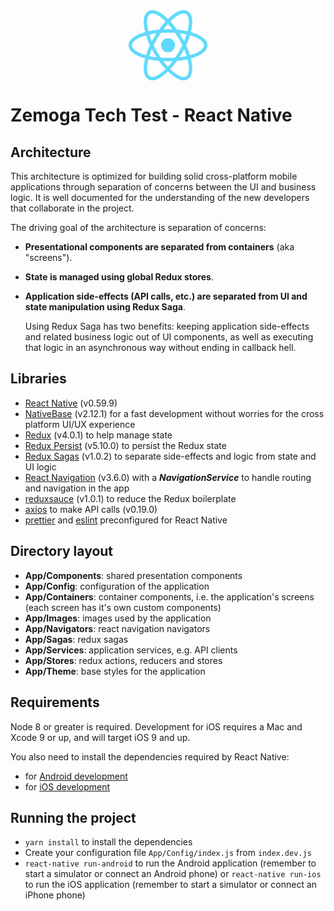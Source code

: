 
<div align="center">
    <img src="data:image/svg+xml;base64,PHN2ZyB4bWxucz0iaHR0cDovL3d3dy53My5vcmcvMjAwMC9zdmciIHZpZXdCb3g9Ii0xMS41IC0xMC4yMzE3NCAyMyAyMC40NjM0OCI+CiAgPHRpdGxlPlJlYWN0IExvZ288L3RpdGxlPgogIDxjaXJjbGUgY3g9IjAiIGN5PSIwIiByPSIyLjA1IiBmaWxsPSIjNjFkYWZiIi8+CiAgPGcgc3Ryb2tlPSIjNjFkYWZiIiBzdHJva2Utd2lkdGg9IjEiIGZpbGw9Im5vbmUiPgogICAgPGVsbGlwc2Ugcng9IjExIiByeT0iNC4yIi8+CiAgICA8ZWxsaXBzZSByeD0iMTEiIHJ5PSI0LjIiIHRyYW5zZm9ybT0icm90YXRlKDYwKSIvPgogICAgPGVsbGlwc2Ugcng9IjExIiByeT0iNC4yIiB0cmFuc2Zvcm09InJvdGF0ZSgxMjApIi8+CiAgPC9nPgo8L3N2Zz4K" alt="Logo" width="25%">
</div>


# Zemoga Tech Test - React Native

## Architecture

This architecture is optimized for building solid cross-platform mobile applications through separation of concerns between the UI and business logic. It is well documented for the understanding of the new developers that collaborate in the project.

The driving goal of the architecture is separation of concerns:

- **Presentational components are separated from containers** (aka "screens").

- **State is managed using global Redux stores**.
    
- **Application side-effects (API calls, etc.) are separated from UI and state manipulation using Redux Saga**.

    Using Redux Saga has two benefits: keeping application side-effects and related business logic out of UI components, as well as executing that logic in an asynchronous way without ending in callback hell.
    
    
## Libraries

- [React Native](https://facebook.github.io/react-native/) (v0.59.9)
- [NativeBase](https://github.com/GeekyAnts/NativeBase) (v2.12.1) for a fast development without worries for the cross platform UI/UX experience
- [Redux](https://redux.js.org/) (v4.0.1) to help manage state
- [Redux Persist](https://github.com/rt2zz/redux-persist) (v5.10.0) to persist the Redux state
- [Redux Sagas](https://redux-saga.js.org) (v1.0.2) to separate side-effects and logic from state and UI logic
- [React Navigation](https://reactnavigation.org/) (v3.6.0) with a ***NavigationService*** to handle routing and navigation in the app
- [reduxsauce](https://github.com/infinitered/reduxsauce) (v1.0.1) to reduce the Redux boilerplate
- [axios](https://github.com/axios/axios) to make API calls (v0.19.0)
- [prettier](https://prettier.io/) and [eslint](https://eslint.org/) preconfigured for React Native


## Directory layout

- **App/Components**: shared presentation components
- **App/Config**: configuration of the application
- **App/Containers**: container components, i.e. the application's screens (each screen has it's own custom components)
- **App/Images**: images used by the application
- **App/Navigators**: react navigation navigators 
- **App/Sagas**: redux sagas
- **App/Services**: application services, e.g. API clients
- **App/Stores**: redux actions, reducers and stores
- **App/Theme**: base styles for the application


## Requirements

Node 8 or greater is required. Development for iOS requires a Mac and Xcode 9 or up, and will target iOS 9 and up.

You also need to install the dependencies required by React Native:

- for [Android development](https://facebook.github.io/react-native/docs/getting-started.html#installing-dependencies-3)
- for [iOS development](https://facebook.github.io/react-native/docs/getting-started.html#installing-dependencies)


## Running the project

- `yarn install` to install the dependencies
- Create your configuration file `App/Config/index.js` from `index.dev.js`
- `react-native run-android` to run the Android application (remember to start a simulator or connect an Android phone) or `react-native run-ios` to run the iOS application (remember to start a simulator or connect an iPhone phone)

